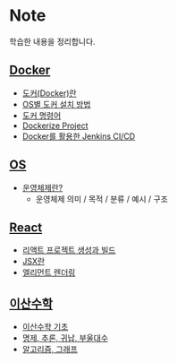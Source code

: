 # Note
학습한 내용을 정리합니다.

## [Docker](Docker)

- [도커(Docker)란](Docker/도커(Docker)란.md)
- [OS별 도커 설치 방법](Docker/Docker-Install.md)
- [도커 명령어](Docker/도커-명령어.md)
- [Dockerize Project](Docker/Dockerize-Project.md)
- [Docker를 활용한 Jenkins CI/CD](Docker/Docker를-활용한-Jenkins-CI-CD.md)

## [OS](OS)

- [운영체제란?](https://github.com/KJY97/Note/blob/main/OS/운영체제란.md)
  - 운영체제 의미 / 목적 / 분류 / 예시 / 구조

## [React](React)

- [리액트 프로젝트 생성과 빌드](React/리액트_프로젝트_생성과_빌드.md)
- [JSX란](React/JSX란.md)
- [엘리먼트 렌더링](React/엘리먼트_렌더링.md)

## [이산수학](이산수학)

- [이산수학 기초](이산수학/이산수학_기초.md)
- [명제, 추론, 귀납, 부울대수](이산수학/명제,추론,귀납,부울대수.md)
- [알고리즘, 그래프](이산수학/알고리즘,그래프.md)
